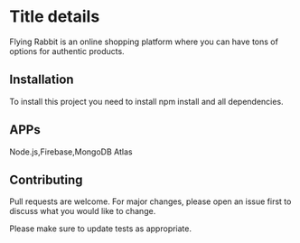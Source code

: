 # Title details

Flying Rabbit is an online shopping platform where you can have tons of options for authentic products.

## Installation

To install this project you need to install npm install and all dependencies.


## APPs 

Node.js,Firebase,MongoDB Atlas

## Contributing
Pull requests are welcome. For major changes, please open an issue first to discuss what you would like to change.

Please make sure to update tests as appropriate.

